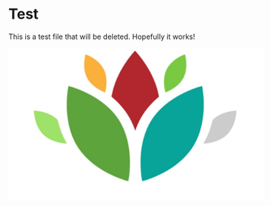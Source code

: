 # Test

This is a test file that will be deleted. Hopefully it works!

![test image](/doc/img/sponsor.jpg)

